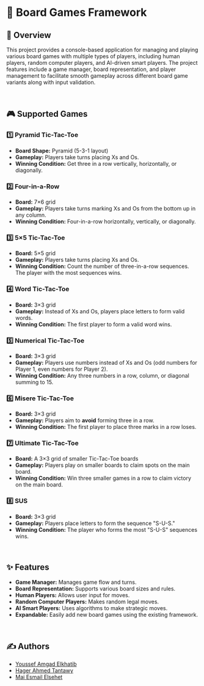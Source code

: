 # 🎲 Board Games Framework

## 📖 Overview
This project provides a console-based application for managing and playing various board games with multiple types of players, including human players, random computer players, and AI-driven smart players. The project features include a game manager, board representation, and player management to facilitate smooth gameplay across different board game variants along with input validation.

<br>

## 🎮 Supported Games

### 1️⃣ Pyramid Tic-Tac-Toe
- **Board Shape:** Pyramid (5-3-1 layout)
- **Gameplay:** Players take turns placing Xs and Os.
- **Winning Condition:** Get three in a row vertically, horizontally, or diagonally.

### 2️⃣ Four-in-a-Row
- **Board:** 7×6 grid
- **Gameplay:** Players take turns marking Xs and Os from the bottom up in any column.
- **Winning Condition:** Four-in-a-row horizontally, vertically, or diagonally.

### 3️⃣ 5×5 Tic-Tac-Toe
- **Board:** 5×5 grid
- **Gameplay:** Players take turns placing Xs and Os.
- **Winning Condition:** Count the number of three-in-a-row sequences. The player with the most sequences wins.

### 4️⃣ Word Tic-Tac-Toe
- **Board:** 3×3 grid
- **Gameplay:** Instead of Xs and Os, players place letters to form valid words.
- **Winning Condition:** The first player to form a valid word wins.

### 5️⃣ Numerical Tic-Tac-Toe
- **Board:** 3×3 grid
- **Gameplay:** Players use numbers instead of Xs and Os (odd numbers for Player 1, even numbers for Player 2).
- **Winning Condition:** Any three numbers in a row, column, or diagonal summing to 15.

### 6️⃣ Misere Tic-Tac-Toe
- **Board:** 3×3 grid
- **Gameplay:** Players aim to **avoid** forming three in a row.
- **Winning Condition:** The first player to place three marks in a row loses.

### 7️⃣ Ultimate Tic-Tac-Toe
- **Board:** A 3×3 grid of smaller Tic-Tac-Toe boards
- **Gameplay:** Players play on smaller boards to claim spots on the main board.
- **Winning Condition:** Win three smaller games in a row to claim victory on the main board.

### 8️⃣ SUS
- **Board:** 3×3 grid
- **Gameplay:** Players place letters to form the sequence "S-U-S."
- **Winning Condition:** The player who forms the most "S-U-S" sequences wins.

<br>

## ✨ Features

- **Game Manager:** Manages game flow and turns.
- **Board Representation:** Supports various board sizes and rules.
- **Human Players:** Allows user input for moves.
- **Random Computer Players:** Makes random legal moves.
- **AI Smart Players:** Uses algorithms to make strategic moves.
- **Expandable:** Easily add new board games using the existing framework.

<br>

## ✍️ Authors

- [Youssef Amgad Elkhatib](https://github.com/Youssef-Amgad-Elkhatib)
- [Hager Ahmed Tantawy](https://github.com/hagerah2005)
- [Mai Esmail Elsehet](https://github.com/maiesmailhelmy)
